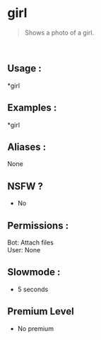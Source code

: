 # girl

> Shows a photo of a girl.

<br>

## Usage :

*girl

## Examples :

*girl

## Aliases :

None

## NSFW ?

- No

## Permissions :

Bot: Attach files
<br>
User: None

## Slowmode :

- 5 seconds

## Premium Level

- No premium